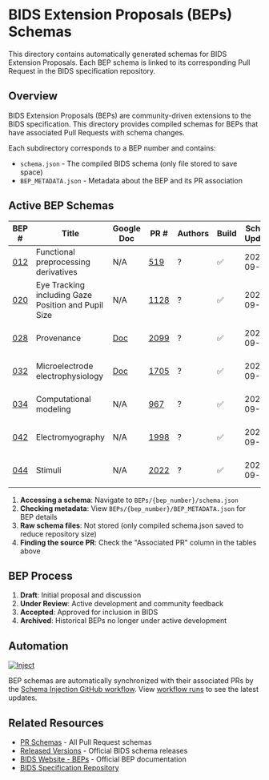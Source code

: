 # BIDS Extension Proposals (BEPs) Schemas

This directory contains automatically generated schemas for BIDS Extension Proposals.
Each BEP schema is linked to its corresponding Pull Request in the BIDS specification repository.

## Overview

BIDS Extension Proposals (BEPs) are community-driven extensions to the BIDS specification.
This directory provides compiled schemas for BEPs that have associated Pull Requests with schema changes.

Each subdirectory corresponds to a BEP number and contains:
- `schema.json` - The compiled BIDS schema (only file stored to save space)
- `BEP_METADATA.json` - Metadata about the BEP and its PR association

## Active BEP Schemas

| BEP # | Title | Google Doc | PR # | Authors | Build | Schema Updated | Last Commit | Actions |
|-------|-------|------------|------|---------|-------|----------------|-------------|---------|
| [012](https://bids.neuroimaging.io/bep012) | Functional preprocessing derivatives | N/A | [519](https://github.com/bids-standard/bids-specification/pull/519) | ? | ✅ | 2025-09-17 | [bd52fd178a](https://github.com/bids-standard/bids-specification/commit/bd52fd178ae077a10e04858bccdc30a1cdcd25e4) | [Schema](./12/schema.json) \| [Raw](https://raw.githubusercontent.com/bids-standard/bids-schema/refs/heads/enh-prs-and-beps/BEPs/12/schema.json) \| [Pretty](https://raw.githubusercontent.com/bids-standard/bids-schema/refs/heads/enh-prs-and-beps/BEPs/12/schema_pp.json) |
| [020](https://bids.neuroimaging.io/bep020) | Eye Tracking including Gaze Position and Pupil Size | N/A | [1128](https://github.com/bids-standard/bids-specification/pull/1128) | ? | ✅ | 2025-09-26 | [0ccfa545b2](https://github.com/bids-standard/bids-specification/commit/0ccfa545b2ff702f1b3bd2f555986892fdb828d2) | [Schema](./20/schema.json) \| [Raw](https://raw.githubusercontent.com/bids-standard/bids-schema/refs/heads/enh-prs-and-beps/BEPs/20/schema.json) \| [Pretty](https://raw.githubusercontent.com/bids-standard/bids-schema/refs/heads/enh-prs-and-beps/BEPs/20/schema_pp.json) |
| [028](https://bids.neuroimaging.io/bep028) | Provenance | [Doc](https://docs.google.com/document/d/1vw3VNDof5cecv2PkFp7Lw_pNUTUo8-m8V4SIdtGJVKs/) | [2099](https://github.com/bids-standard/bids-specification/pull/2099) | ? | ✅ | 2025-09-26 | [0e99ceda8f](https://github.com/bids-standard/bids-specification/commit/0e99ceda8f45c1c45ccb2a6c08da0fd3866e85a3) | [Schema](./28/schema.json) \| [Raw](https://raw.githubusercontent.com/bids-standard/bids-schema/refs/heads/enh-prs-and-beps/BEPs/28/schema.json) \| [Pretty](https://raw.githubusercontent.com/bids-standard/bids-schema/refs/heads/enh-prs-and-beps/BEPs/28/schema_pp.json) |
| [032](https://bids.neuroimaging.io/bep032) | Microelectrode electrophysiology | [Doc](https://docs.google.com/document/d/1oG-C8T-dWPqfVzL2W8HO3elWK8NIh2cOCPssRGv23n0/) | [1705](https://github.com/bids-standard/bids-specification/pull/1705) | ? | ✅ | 2025-09-24 | [31789f656e](https://github.com/bids-standard/bids-specification/commit/31789f656e4e70ac5cb24f5de35c3703a4385d18) | [Schema](./32/schema.json) \| [Raw](https://raw.githubusercontent.com/bids-standard/bids-schema/refs/heads/enh-prs-and-beps/BEPs/32/schema.json) \| [Pretty](https://raw.githubusercontent.com/bids-standard/bids-schema/refs/heads/enh-prs-and-beps/BEPs/32/schema_pp.json) |
| [034](https://bids.neuroimaging.io/bep034) | Computational modeling | N/A | [967](https://github.com/bids-standard/bids-specification/pull/967) | ? | ✅ | 2025-09-17 | [b4d0044a79](https://github.com/bids-standard/bids-specification/commit/b4d0044a797202df2fb1afa912f0a3def07a09e7) | [Schema](./34/schema.json) \| [Raw](https://raw.githubusercontent.com/bids-standard/bids-schema/refs/heads/enh-prs-and-beps/BEPs/34/schema.json) \| [Pretty](https://raw.githubusercontent.com/bids-standard/bids-schema/refs/heads/enh-prs-and-beps/BEPs/34/schema_pp.json) |
| [042](https://bids.neuroimaging.io/bep042) | Electromyography | N/A | [1998](https://github.com/bids-standard/bids-specification/pull/1998) | ? | ✅ | 2025-09-24 | [a4b7864e78](https://github.com/bids-standard/bids-specification/commit/a4b7864e7899c348f7b37f2ec5ddcb699fa84da3) | [Schema](./42/schema.json) \| [Raw](https://raw.githubusercontent.com/bids-standard/bids-schema/refs/heads/enh-prs-and-beps/BEPs/42/schema.json) \| [Pretty](https://raw.githubusercontent.com/bids-standard/bids-schema/refs/heads/enh-prs-and-beps/BEPs/42/schema_pp.json) |
| [044](https://bids.neuroimaging.io/bep044) | Stimuli | N/A | [2022](https://github.com/bids-standard/bids-specification/pull/2022) | ? | ✅ | 2025-09-24 | [5218097454](https://github.com/bids-standard/bids-specification/commit/52180974548ae7fe1596a79a483c90d50516ad1b) | [Schema](./44/schema.json) \| [Raw](https://raw.githubusercontent.com/bids-standard/bids-schema/refs/heads/enh-prs-and-beps/BEPs/44/schema.json) \| [Pretty](https://raw.githubusercontent.com/bids-standard/bids-schema/refs/heads/enh-prs-and-beps/BEPs/44/schema_pp.json) |## How to Use BEP Schemas

1. **Accessing a schema**: Navigate to `BEPs/{bep_number}/schema.json`
2. **Checking metadata**: View `BEPs/{bep_number}/BEP_METADATA.json` for BEP details
3. **Raw schema files**: Not stored (only compiled schema.json saved to reduce repository size)
4. **Finding the source PR**: Check the "Associated PR" column in the tables above

## BEP Process

1. **Draft**: Initial proposal and discussion
2. **Under Review**: Active development and community feedback
3. **Accepted**: Approved for inclusion in BIDS
4. **Archived**: Historical BEPs no longer under active development

## Automation

[![Inject](https://github.com/bids-standard/bids-schema/actions/workflows/inject.yml/badge.svg)](https://github.com/bids-standard/bids-schema/actions/workflows/inject.yml)

BEP schemas are automatically synchronized with their associated PRs by the [Schema Injection GitHub workflow](https://github.com/bids-standard/bids-schema/actions/workflows/inject.yml). View [workflow runs](https://github.com/bids-standard/bids-schema/actions/workflows/inject.yml) to see the latest updates.

## Related Resources

- [PR Schemas](../PRs/) - All Pull Request schemas
- [Released Versions](../versions/) - Official BIDS schema releases
- [BIDS Website - BEPs](https://bids.neuroimaging.io/beps) - Official BEP documentation
- [BIDS Specification Repository](https://github.com/bids-standard/bids-specification)

